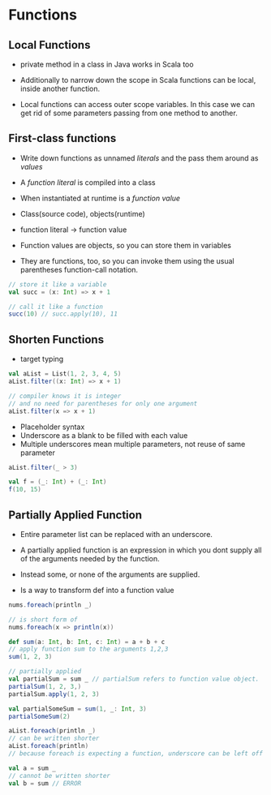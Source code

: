 # Functions

## Local Functions

- private method in a class in Java works in Scala too
- Additionally to narrow down the scope in Scala functions can be local, inside
  another function.

- Local functions can access outer scope variables. In this case we can get rid
  of some parameters passing from one method to another.

## First-class functions

- Write down functions as unnamed *literals* and the pass them around as *values*
- A *function literal* is compiled into a class
- When instantiated at runtime is a *function value*
- Class(source code), objects(runtime)
- function literal -> function value

- Function values are objects, so you can store them in variables
- They are functions, too, so you can invoke them using the usual parentheses
  function-call notation.

```scala
// store it like a variable
val succ = (x: Int) => x + 1

// call it like a function
succ(10) // succ.apply(10), 11
```

## Shorten Functions

- target typing

```scala
val aList = List(1, 2, 3, 4, 5)
aList.filter((x: Int) => x + 1)

// compiler knows it is integer
// and no need for parentheses for only one argument
aList.filter(x => x + 1)
```

- Placeholder syntax
- Underscore as a blank to be filled with each value
- Multiple underscores mean multiple parameters, not reuse of same parameter

```scala
aList.filter(_ > 3)

val f = (_: Int) + (_: Int)
f(10, 15)
```

## Partially Applied Function

- Entire parameter list can be replaced with an underscore.
- A partially applied function is an expression in which you dont supply all of
  the arguments needed by the function.
- Instead some, or none of the arguments are supplied.

- Is a way to transform def into a function value

```scala
nums.foreach(println _)

// is short form of
nums.foreach(x => println(x))
```

```scala
def sum(a: Int, b: Int, c: Int) = a + b + c
// apply function sum to the arguments 1,2,3
sum(1, 2, 3)

// partially applied
val partialSum = sum _ // partialSum refers to function value object.
partialSum(1, 2, 3,)
partialSum.apply(1, 2, 3)

val partialSomeSum = sum(1, _: Int, 3)
partialSomeSum(2)
```


```scala
aList.foreach(println _)
// can be written shorter
aList.foreach(println)
// because foreach is expecting a function, underscore can be left off

val a = sum _
// cannot be written shorter
val b = sum // ERROR
```
